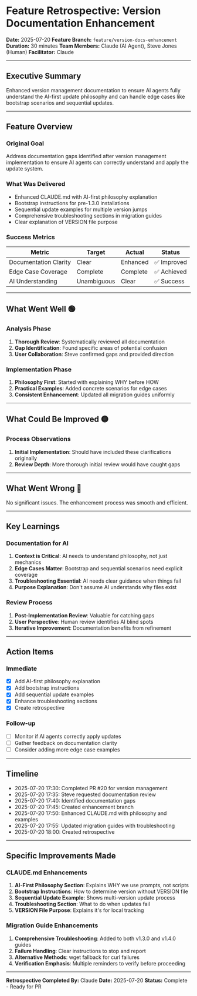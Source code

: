 # Feature Retrospective: Version Documentation Enhancement

**Date:** 2025-07-20
**Feature Branch:** `feature/version-docs-enhancement`
**Duration:** 30 minutes
**Team Members:** Claude (AI Agent), Steve Jones (Human)
**Facilitator:** Claude

---

## Executive Summary

Enhanced version management documentation to ensure AI agents fully understand the AI-first update philosophy and can handle edge cases like bootstrap scenarios and sequential updates.

---

## Feature Overview

### Original Goal
Address documentation gaps identified after version management implementation to ensure AI agents can correctly understand and apply the update system.

### What Was Delivered
- Enhanced CLAUDE.md with AI-first philosophy explanation
- Bootstrap instructions for pre-1.3.0 installations
- Sequential update examples for multiple version jumps
- Comprehensive troubleshooting sections in migration guides
- Clear explanation of VERSION file purpose

### Success Metrics
| Metric | Target | Actual | Status |
|--------|--------|--------|--------|
| Documentation Clarity | Clear | Enhanced | ✅ Improved |
| Edge Case Coverage | Complete | Complete | ✅ Achieved |
| AI Understanding | Unambiguous | Clear | ✅ Success |

---

## What Went Well 🟢

### Analysis Phase
1. **Thorough Review**: Systematically reviewed all documentation
2. **Gap Identification**: Found specific areas of potential confusion
3. **User Collaboration**: Steve confirmed gaps and provided direction

### Implementation Phase
1. **Philosophy First**: Started with explaining WHY before HOW
2. **Practical Examples**: Added concrete scenarios for edge cases
3. **Consistent Enhancement**: Updated all migration guides uniformly

---

## What Could Be Improved 🟡

### Process Observations
1. **Initial Implementation**: Should have included these clarifications originally
2. **Review Depth**: More thorough initial review would have caught gaps

---

## What Went Wrong 🔴

No significant issues. The enhancement process was smooth and efficient.

---

## Key Learnings

### Documentation for AI
1. **Context is Critical**: AI needs to understand philosophy, not just mechanics
2. **Edge Cases Matter**: Bootstrap and sequential scenarios need explicit coverage
3. **Troubleshooting Essential**: AI needs clear guidance when things fail
4. **Purpose Explanation**: Don't assume AI understands why files exist

### Review Process
1. **Post-Implementation Review**: Valuable for catching gaps
2. **User Perspective**: Human review identifies AI blind spots
3. **Iterative Improvement**: Documentation benefits from refinement

---

## Action Items

### Immediate
- [x] Add AI-first philosophy explanation
- [x] Add bootstrap instructions
- [x] Add sequential update examples
- [x] Enhance troubleshooting sections
- [x] Create retrospective

### Follow-up
- [ ] Monitor if AI agents correctly apply updates
- [ ] Gather feedback on documentation clarity
- [ ] Consider adding more edge case examples

---

## Timeline

- 2025-07-20 17:30: Completed PR #20 for version management
- 2025-07-20 17:35: Steve requested documentation review
- 2025-07-20 17:40: Identified documentation gaps
- 2025-07-20 17:45: Created enhancement branch
- 2025-07-20 17:50: Enhanced CLAUDE.md with philosophy and examples
- 2025-07-20 17:55: Updated migration guides with troubleshooting
- 2025-07-20 18:00: Created retrospective

---

## Specific Improvements Made

### CLAUDE.md Enhancements
1. **AI-First Philosophy Section**: Explains WHY we use prompts, not scripts
2. **Bootstrap Instructions**: How to determine version without VERSION file
3. **Sequential Update Example**: Shows multi-version update process
4. **Troubleshooting Section**: What to do when updates fail
5. **VERSION File Purpose**: Explains it's for local tracking

### Migration Guide Enhancements
1. **Comprehensive Troubleshooting**: Added to both v1.3.0 and v1.4.0 guides
2. **Failure Handling**: Clear instructions to stop and report
3. **Alternative Methods**: wget fallback for curl failures
4. **Verification Emphasis**: Multiple reminders to verify before proceeding

---

**Retrospective Completed By:** Claude
**Date:** 2025-07-20
**Status:** Complete - Ready for PR

<!-- SELF-REVIEW CHECKPOINT
Before finalizing, verify:
- All required sections are complete
- Content addresses original requirements
- Technical accuracy and consistency
- No gaps or contradictions
-->
